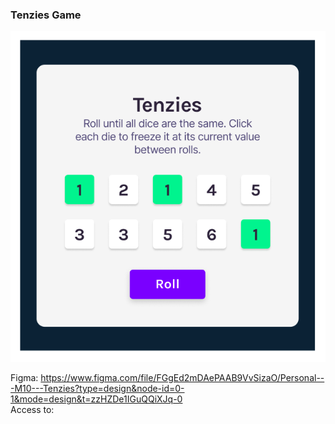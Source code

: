 ### Tenzies Game

![preview](Preview.png)

Figma: https://www.figma.com/file/FGgEd2mDAePAAB9VvSizaO/Personal---M10---Tenzies?type=design&node-id=0-1&mode=design&t=zzHZDe1IGuQQiXJq-0 \
Access to: 